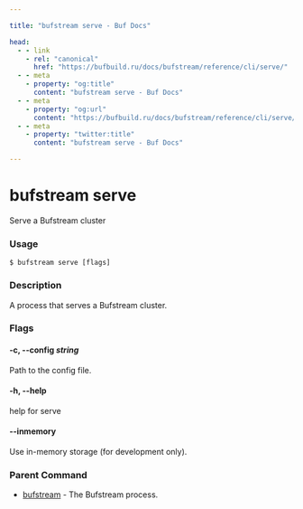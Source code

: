 ```yaml
---

title: "bufstream serve - Buf Docs"

head:
  - - link
    - rel: "canonical"
      href: "https://bufbuild.ru/docs/bufstream/reference/cli/serve/"
  - - meta
    - property: "og:title"
      content: "bufstream serve - Buf Docs"
  - - meta
    - property: "og:url"
      content: "https://bufbuild.ru/docs/bufstream/reference/cli/serve/"
  - - meta
    - property: "twitter:title"
      content: "bufstream serve - Buf Docs"

---
```


# bufstream serve

Serve a Bufstream cluster

### Usage

```console
$ bufstream serve [flags]
```

### Description

A process that serves a Bufstream cluster.

### Flags

#### \-c, --config _string_

Path to the config file.

#### \-h, --help

help for serve

#### \--inmemory

Use in-memory storage (for development only).

### Parent Command

- [bufstream](../) - The Bufstream process.
